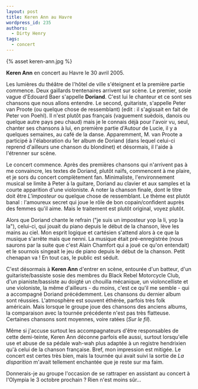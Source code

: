 ```yaml
---
layout: post
title: Keren Ann au Havre
wordpress_id: 235
authors:
  - Dirty Henry
tags:
  - concert
---
```


{% asset keren-ann.jpg %}

**Keren Ann** en concert au Havre le 30 avril 2005.

Les lumières du théâtre de l'hôtel de ville s'éteignent et la première partie
commence. Deux gaillards trentenaires arrivent sur scène. Le premier, sosie
vague d'Edouard Baer s'appelle **Doriand**. C'est lui le chanteur et ce sont ses
chansons que nous allons entendre. Le second, guitariste, s'appelle Peter van
Proote (ou quelque chose de ressemblant) (edit : il s'agissait en fait de Peter
von Poehl). Il n'est plutôt pas français (vaguement suèdois, danois ou quelque
autre pays peu chaud) mais je le connais déjà pour l'avoir vu, seul, chanter ses
chansons à lui, en première partie d'Autour de Lucie, il y a quelques semaines,
au café de la danse. Apparemment, M. van Proote a participé à l'élaboration du
1er album de Doriand (dans lequel celui-ci reprend d'ailleurs une chanson du
blondinet) et désormais, il l'aide à l'étrenner sur scène.

Le concert commence. Après des premières chansons qui n'arrivent pas à me
convaincre, les textes de Doriand, plutôt naïfs, commencent à me plaire, et je
sors du concert complètement fan. Minimaliste, l'environnement musical se limite
à Peter à la guitare, Doriand au clavier et aux samples et la courte apparition
d'une violoniste. A noter la chanson finale, dont le titre doit être
_L'imposteur_ ou quelque chose de ressemblant. Le thème est plutôt banal :
l'amoureux secret qui joue le rôle de bon copain/confident auprès des femmes
qu'il aime. Mais le traitement est plutôt original, voyez plutôt.

Alors que Doriand chante le refrain ("je suis un imposteur yop la li, yop la
la"), celui-ci, qui jouait du piano depuis le début de la chanson, lève les
mains au ciel. Mon esprit logique et cartésien s'attend alors à ce que la
musique s'arrête mais que nenni. La musique était pré-enregistrée (nous saurons
par la suite que c'est Alain Chamfort qui a joué ce qu'on entendait) et le
sournois singeait le jeu de piano depuis le début de la chanson. Petit chenapan
va ! En tout cas, le public est séduit.

C'est désormais à **Keren Ann** d'entrer en scène, entourée d'un batteur, d'un
guitariste/bassiste sosie des membres du Black Rebel Motorcycle Club, d'un
pianiste/bassiste au doigté un chouilla mécanique, un violoncelliste et une
violoniste, la même d'ailleurs - du moins, c'est ce qu'il me semble - qui a
accompagné Doriand précédemment. Les chansons du dernier album sont réussies.
L'atmosphère est souvent éthérée, parfois très folk américain. Mais lorsque le
groupe joue des chansons des anciens albums, la comparaison avec la tournée
précédente n'est pas très flatteuse. Certaines chansons sont moyennes, voire
ratées (_Sur le fil_).

Même si j'accuse surtout les accompagnateurs d'être responsables de cette
demi-teinte, Keren Ann déconne parfois elle aussi, surtout lorsqu'elle use et
abuse de sa pédale wah-wah plus adaptée à un registre hendrixien qu'à celui de
la chanson française. Bref, mon impression est mitigée. Le concert est certes
très bien, mais la tournée qui avait suivi la sortie de _La disparition_ m'avait
tellement enchantée que je reste sur ma faim.

Donnerais-je au groupe l'occasion de se rattraper en assistant au concert à
l'Olympia le 3 octobre prochain ? Rien n'est moins sûr…
